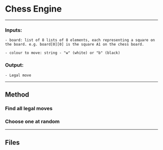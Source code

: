 # Chess Engine

---

### Inputs:
    - board: list of 8 lists of 8 elements, each representing a square on the board. e.g. board[0][0] is the square A1 on the chess board.

    - colour to move: string - "w" (white) or "b" (black)

### Output:
    - Legal move

---

## Method

### Find all legal moves

### Choose one at random

---

## Files
